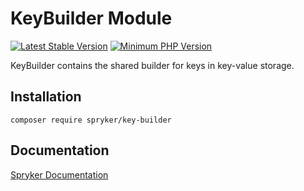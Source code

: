 # KeyBuilder Module
[![Latest Stable Version](https://poser.pugx.org/spryker/key-builder/v/stable.svg)](https://packagist.org/packages/spryker/key-builder)
[![Minimum PHP Version](https://img.shields.io/badge/php-%3E%3D%208.3-8892BF.svg)](https://php.net/)

KeyBuilder contains the shared builder for keys in key-value storage.

## Installation

```
composer require spryker/key-builder
```

## Documentation

[Spryker Documentation](https://docs.spryker.com)
